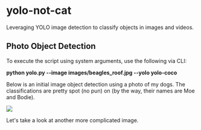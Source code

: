 # yolo-not-cat

Leveraging YOLO image detection to classify objects in images and videos.

## Photo Object Detection

To execute the script using system arguments, use the following via CLI:

**python yolo.py --image images/beagles_roof.jpg --yolo yolo-coco**

Below is an initial image object detection using a photo of my dogs. The classifications are pretty spot (no pun) on (by the way, their names are Moe and Bodie).

<img src="https://github.com/datavizhokie/yolo-not-cat/blob/main/beages_roof_class_result.png">

Let's take a look at another more complicated image.
